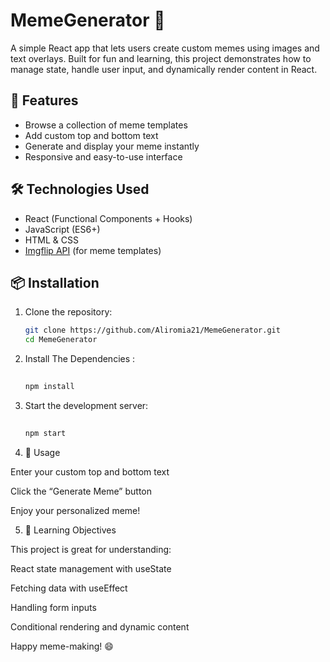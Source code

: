 # MemeGenerator 🎨

A simple React app that lets users create custom memes using images and text overlays. Built for fun and learning, this project demonstrates how to manage state, handle user input, and dynamically render content in React.

## 🚀 Features

- Browse a collection of meme templates
- Add custom top and bottom text
- Generate and display your meme instantly
- Responsive and easy-to-use interface

## 🛠️ Technologies Used

- React (Functional Components + Hooks)
- JavaScript (ES6+)
- HTML & CSS
- [Imgflip API](https://api.imgflip.com/) (for meme templates)

## 📦 Installation

   1. Clone the repository:
      ```bash
      git clone https://github.com/Aliromia21/MemeGenerator.git
      cd MemeGenerator
       ```
   2. Install The Dependencies :
      ```bash
   
      npm install
      ```
   
   
   3. Start the development server:
      ```bash
   
      npm start
      ```

  4. 📸 Usage
     
   Enter your custom top and bottom text

   Click the “Generate Meme” button

   Enjoy your personalized meme!

  5. 🧠 Learning Objectives
     
   This project is great for understanding:

   React state management with useState

   Fetching data with useEffect

   Handling form inputs

   Conditional rendering and dynamic content




   Happy meme-making! 😄
   
